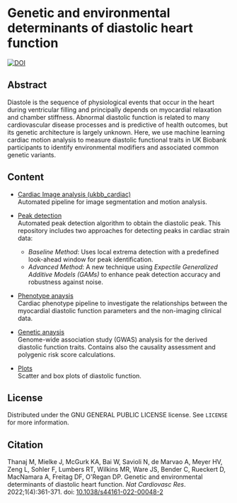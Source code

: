 # Genetic and environmental determinants of diastolic heart function

[![DOI](https://zenodo.org/badge/291437734.svg)](https://zenodo.org/badge/latestdoi/291437734)

## Abstract

Diastole is the sequence of physiological events that occur in the heart during ventricular filling and principally depends on myocardial relaxation and chamber stiffness. Abnormal diastolic function is related to many cardiovascular disease processes and is predictive of health outcomes, but its genetic architecture is largely unknown. Here, we use machine learning cardiac motion analysis to measure diastolic functional traits in UK Biobank participants to identify environmental modifiers and associated common genetic variants.  

## Content

* [Cardiac Image analysis (ukbb_cardiac)](https://github.com/baiwenjia/ukbb_cardiac)   
Automated pipeline for image segmentation and motion analysis.

* [Peak detection](https://github.com/ImperialCollegeLondon/diastolic_genetics/tree/master/peak_detection)  
Automated peak detection algorithm to obtain the diastolic peak. This repository includes two approaches for detecting peaks in cardiac strain data:
  - *Baseline Method[](https://github.com/ImperialCollegeLondon/diastolic_genetics/tree/master/peak_detection/AdvancedMethod)*: Uses local extrema detection with a predefined look-ahead window for peak identification.  
  - *Advanced Method[](https://github.com/ImperialCollegeLondon/diastolic_genetics/tree/master/peak_detection/BaselineMethod)*: A new technique using *Expectile Generalized Additive Models (GAMs)* to enhance peak detection accuracy and robustness against noise.
 
* [Phenotype anaysis](https://github.com/ImperialCollegeLondon/diastolic_genetics/tree/master/phenotype_analysis)   
Cardiac phenotype pipeline to investigate the relationships between the myocardial diastolic function parameters and the non-imaging clinical data.

* [Genetic anaysis](https://github.com/ImperialCollegeLondon/diastolic_genetics/tree/master/genetic_analysis)  
Genome-wide association study (GWAS) analysis for the derived diastolic function traits. Contains also the causality assessment and polygenic risk score calculations.

* [Plots](https://github.com/ImperialCollegeLondon/diastolic_genetics/tree/master/plots)  
Scatter and box plots of diastolic function.

## License

Distributed under the GNU GENERAL PUBLIC LICENSE license. See ``LICENSE`` for more information.

## Citation

Thanaj M, Mielke J, McGurk KA, Bai W, Savioli N, de Marvao A, Meyer HV, Zeng L, Sohler F, Lumbers RT, Wilkins MR, Ware JS, Bender C, Rueckert D, MacNamara A, Freitag DF, O'Regan DP. Genetic and environmental determinants of diastolic heart function. _Nat Cardiovasc Res_. 2022;1(4):361-371. doi: [10.1038/s44161-022-00048-2](https://doi.org.10.1038/s44161-022-00048-2)

